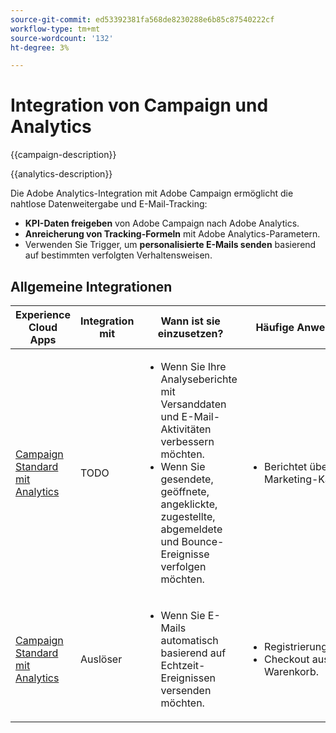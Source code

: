 ```yaml
---
source-git-commit: ed53392381fa568de8230288e6b85c87540222cf
workflow-type: tm+mt
source-wordcount: '132'
ht-degree: 3%

---
```



# Integration von Campaign und Analytics

{{campaign-description}}

{{analytics-description}}

Die Adobe Analytics-Integration mit Adobe Campaign ermöglicht die nahtlose Datenweitergabe und E-Mail-Tracking:

+ **KPI-Daten freigeben** von Adobe Campaign nach Adobe Analytics.
+ **Anreicherung von Tracking-Formeln** mit Adobe Analytics-Parametern.
+ Verwenden Sie Trigger, um **personalisierte E-Mails senden** basierend auf bestimmten verfolgten Verhaltensweisen.

## Allgemeine Integrationen

<table>
    <thead>
        <tr>
            <th>Experience Cloud Apps</th>
            <th>Integration mit</th>
            <th>Wann ist sie einzusetzen?</th>
            <th>Häufige Anwendungsfälle</th>
        </tr>
    </thead>
    <tbody>
        <tr>
            <td><a href="https://experienceleague.adobe.com/docs/campaign-standard-learn/tutorials/integrations/track-the-success-of-your-deliveries-in-analytics.html" target="_blank" rel="noreferrer">Campaign Standard mit Analytics</a></td>
            <td>TODO</td>
            <td>
                <ul>
                    <li>Wenn Sie Ihre Analyseberichte mit Versanddaten und E-Mail-Aktivitäten verbessern möchten.</li>
                    <li>Wenn Sie gesendete, geöffnete, angeklickte, zugestellte, abgemeldete und Bounce-Ereignisse verfolgen möchten.</li>                    
                </ul>
            </td>
            <td>
              <ul>
                <li>Berichtet über Daten von Marketing-Kampagnen.</li>
              </ul>
            </td>
        </tr>
        <tr>
            <td><a href="https://experienceleague.adobe.com/docs/campaign-standard-learn/tutorials/integrations/triggers/using-triggers-for-transactional-messaging-overview.html" target="_blank" rel="noreferrer">Campaign Standard mit Analytics</a></td>
            <td>Auslöser</li>
            <td>
                <ul>
                    <li>Wenn Sie E-Mails automatisch basierend auf Echtzeit-Ereignissen versenden möchten.</li>
                </ul>
            </td>
            <td>
              <ul>
                <li>Registrierungsbestätigung.</li>
                <li>Checkout aus dem Warenkorb.</li>
              </ul>
            </td>
        </tr>              
    </tbody>          
</table>


